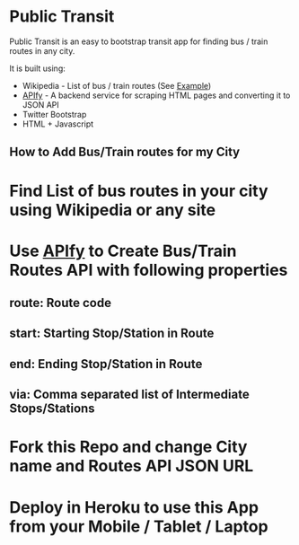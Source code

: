 # Public Transit

Public Transit is an easy to bootstrap transit app for finding bus / train routes in any city.

It is built using:

* Wikipedia - List of bus / train routes (See [Example](http://en.wikipedia.org/wiki/List_of_MTC_Chennai_bus_routes))
* [APIfy](http://apify.heroku.com/about) - A backend service for scraping HTML pages and converting it to JSON API
* Twitter Bootstrap
* HTML + Javascript

## How to Add Bus/Train routes for my City

# Find List of bus routes in your city using Wikipedia or any site
# Use [APIfy](http://apify.heroku.com/resources/new) to Create Bus/Train Routes API with following properties
## route: Route code
## start: Starting Stop/Station in Route
## end: Ending Stop/Station in Route
## via: Comma separated list of Intermediate Stops/Stations
# Fork this Repo and change City name and Routes API JSON URL
# Deploy in Heroku to use this App from your Mobile / Tablet / Laptop